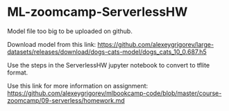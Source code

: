 # ML-zoomcamp-ServerlessHW

Model file too big to be uploaded on github.

Download model from this link: https://github.com/alexeygrigorev/large-datasets/releases/download/dogs-cats-model/dogs_cats_10_0.687.h5

Use the steps in the ServerlessHW jupyter notebook to convert to tflite format.

Use this link for more information on assignment: https://github.com/alexeygrigorev/mlbookcamp-code/blob/master/course-zoomcamp/09-serverless/homework.md
